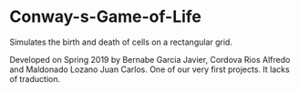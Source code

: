 # Conway-s-Game-of-Life
Simulates the birth and death of cells on a rectangular grid.

Developed on Spring 2019 by Bernabe Garcia Javier, Cordova Rios Alfredo and Maldonado Lozano Juan Carlos.
One of our very first projects.
It lacks of traduction.
